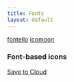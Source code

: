 ```yaml
---
title: Fonts
layout: default
---
```


[fontello](http://fontello.com/)
[icomoon](http://icomoon.io/)


### Font-based icons 

<style> 

   &#91; data-icon &#93; :before
   
	{ font-family: 'icon-font'; content: attr(data-icon); } 
</style> 

<a href="/cloud/save/"> 
	<span data-icon="C" aria-hidden="true"></span> 
	Save to Cloud 
</a>


